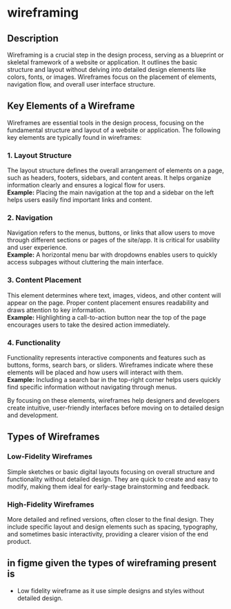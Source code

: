 # wireframing
## Description
Wireframing is a crucial step in the design process, serving as a blueprint or skeletal framework of a website or application. 
It outlines the basic structure and layout without delving into detailed design elements like colors, fonts, or images. Wireframes focus on the placement of elements, navigation flow, and overall user interface structure.

## Key Elements of a Wireframe

Wireframes are essential tools in the design process, focusing on the fundamental structure and layout of a website or application. The following key elements are typically found in wireframes:

### 1. Layout Structure  
The layout structure defines the overall arrangement of elements on a page, such as headers, footers, sidebars, and content areas. It helps organize information clearly and ensures a logical flow for users.  
**Example:** Placing the main navigation at the top and a sidebar on the left helps users easily find important links and content.

### 2. Navigation  
Navigation refers to the menus, buttons, or links that allow users to move through different sections or pages of the site/app. It is critical for usability and user experience.  
**Example:** A horizontal menu bar with dropdowns enables users to quickly access subpages without cluttering the main interface.

### 3. Content Placement  
This element determines where text, images, videos, and other content will appear on the page. Proper content placement ensures readability and draws attention to key information.  
**Example:** Highlighting a call-to-action button near the top of the page encourages users to take the desired action immediately.

### 4. Functionality  
Functionality represents interactive components and features such as buttons, forms, search bars, or sliders. Wireframes indicate where these elements will be placed and how users will interact with them.  
**Example:** Including a search bar in the top-right corner helps users quickly find specific information without navigating through menus.

By focusing on these elements, wireframes help designers and developers create intuitive, user-friendly interfaces before moving on to detailed design and development.

## Types of Wireframes

### Low-Fidelity Wireframes  
Simple sketches or basic digital layouts focusing on overall structure and functionality without detailed design. They are quick to create and easy to modify, making them ideal for early-stage brainstorming and feedback.

### High-Fidelity Wireframes  
More detailed and refined versions, often closer to the final design. They include specific layout and design elements such as spacing, typography, and sometimes basic interactivity, providing a clearer vision of the end product.

## in figme given the types of wireframing present is
* Low fidelity wireframe as it use simple designs and styles without detailed design.
